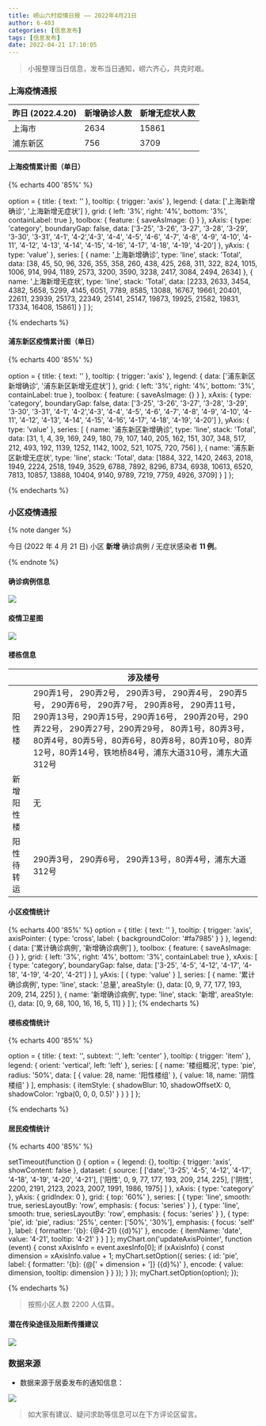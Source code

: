 ```yaml
---
title: 崂山六村疫情日报 —— 2022年4月21日
author: 6-403
categories: [信息发布]
tags: [信息发布]
date: 2022-04-21 17:10:05
---
```


> 小报整理当日信息，发布当日通知，崂六齐心，共克时艰。

<!--more-->


<script src="https://cdn.jsdelivr.net/npm/echarts@4.8.0/dist/echarts.min.js"></script>
<script src="https://api.map.baidu.com/getscript?v=2.0&ak=84y4lPUPCHIrwRUQPc61uBewdYZ1pHM2"></script>
<script src="https://cdn.jsdelivr.net/npm/echarts-gl@1.1.1/dist/echarts-gl.min.js"></script>

### 上海疫情通报

| 昨日 (2022.4.20) | 新增确诊人数 | 新增无症状人数 |
| ---------------- | ------------ | -------------- |
| 上海市           | 2634         | 15861          |
| 浦东新区         | 756          | 3709           |

#### 上海疫情累计图（单日）

{% echarts 400 '85%' %}

option = {
  title: {
    text: ''
  },
  tooltip: {
    trigger: 'axis'
  },
  legend: {
    data: ['上海新增确诊', '上海新增无症状']
  },
  grid: {
    left: '3%',
    right: '4%',
    bottom: '3%',
    containLabel: true
  },
  toolbox: {
    feature: {
      saveAsImage: {}
    }
  },
  xAxis: {
    type: 'category',
    boundaryGap: false,
    data: ['3-25', '3-26', '3-27', '3-28', '3-29', '3-30', '3-31', '4-1', '4-2','4-3', '4-4', '4-5', '4-6', '4-7', '4-8', '4-9', '4-10', '4-11', '4-12', '4-13', '4-14', '4-15', '4-16', '4-17', '4-18', '4-19', '4-20']
  },
  yAxis: {
    type: 'value'
  },
  series: [
    {
      name: '上海新增确诊',
      type: 'line',
      stack: 'Total',
      data: [38, 45, 50, 96, 326, 355, 358, 260, 438, 425, 268, 311, 322, 824, 1015, 1006, 914, 994, 1189, 2573, 3200, 3590, 3238, 2417, 3084, 2494, 2634]
    },
    {
      name: '上海新增无症状',
      type: 'line',
      stack: 'Total',
      data: [2233, 2633, 3454, 4382, 5658, 5299, 4145, 6051, 7789, 8585, 13088, 16767, 19661, 20401, 22611, 23939, 25173, 22349, 25141, 25147, 19873, 19925, 21582, 19831, 17334, 16408, 15861]
    }
  ]
};

{% endecharts %}

#### 浦东新区疫情累计图（单日）

{% echarts 400 '85%' %}

option = {
  title: {
    text: ''
  },
  tooltip: {
    trigger: 'axis'
  },
  legend: {
    data: ['浦东新区新增确诊', '浦东新区新增无症状']
  },
  grid: {
    left: '3%',
    right: '4%',
    bottom: '3%',
    containLabel: true
  },
  toolbox: {
    feature: {
      saveAsImage: {}
    }
  },
  xAxis: {
    type: 'category',
    boundaryGap: false,
    data: ['3-25', '3-26', '3-27', '3-28', '3-29', '3-30', '3-31', '4-1', '4-2','4-3', '4-4', '4-5', '4-6', '4-7', '4-8', '4-9', '4-10', '4-11', '4-12', '4-13', '4-14', '4-15', '4-16', '4-17', '4-18', '4-19', '4-20']
  },
  yAxis: {
    type: 'value'
  },
  series: [
        {
      name: '浦东新区新增确诊',
      type: 'line',
      stack: 'Total',
      data: [31, 1, 4, 39, 169, 249, 180, 79, 107, 140, 205, 162, 151, 307, 348, 517, 212, 493, 192, 1139, 1252, 1142, 1002, 521, 1075, 720, 756]
    },
    {
      name: '浦东新区新增无症状',
      type: 'line',
      stack: 'Total',
      data: [1884, 322, 1420, 2463, 2018, 1949, 2224, 2518, 1949, 3529, 6788, 7892, 8296, 8734, 6938, 10613, 6520, 7813, 10857, 13888, 10404, 9140, 9789, 7219, 7759, 4926, 3709]
    }
  ]
};

{% endecharts %}

### 小区疫情通报

{% note danger %}

今日 (2022 年 4 月 21 日) 小区 **新增** 确诊病例 / 无症状感染者 **11 例**。

{% endnote %}

#### 确诊病例信息

![](https://pic.imgdb.cn/item/626128b6239250f7c539a456.jpg)

#### 疫情卫星图

![](https://pic.imgdb.cn/item/626132e9239250f7c551822b.jpg)

#### 楼栋信息

|            | 涉及楼号                                                     |
| ---------- | ------------------------------------------------------------ |
| 阳性楼     | 290弄1号， 290弄2号， 290弄3号， 290弄4号， 290弄5号， 290弄6号， 290弄7号， 290弄8号， 290弄11号， 290弄13号，290弄15号，290弄16号， 290弄20号，290弄22号， 290弄27号，290弄29号， 80弄1号，80弄3号，80弄4号，80弄5号，80弄6号，80弄8号，80弄10号，80弄12号，80弄14号，铁地桥84号，浦东大道310号，浦东大道312号 |
| 新增阳性楼 | 无                                                           |
| 阳性待转运 | 290弄3号， 290弄6号， 290弄13号，80弄4号，浦东大道312号      |

#### 小区疫情统计

{% echarts 400 '85%' %}
option = {
    title: {
        text: ''
    },
    tooltip: {
        trigger: 'axis',
        axisPointer: {
            type: 'cross',
            label: {
                backgroundColor: '#fa7985'
            }
        }
    },
    legend: {
        data: ['累计确诊病例', '新增确诊病例']
    },
    toolbox: {
        feature: {
            saveAsImage: {}
        }
    },
    grid: {
        left: '3%',
        right: '4%',
        bottom: '3%',
        containLabel: true
    },
    xAxis: [
        {
            type: 'category',
            boundaryGap: false,
            data: ['3-25', '4-5', '4-12', '4-17', '4-18', '4-19', '4-20', '4-21']
        }
    ],
    yAxis: [
        {
            type: 'value'
        }
    ],
    series: [
        {
            name: '累计确诊病例',
            type: 'line',
            stack: '总量',
            areaStyle: {},
            data: [0, 9, 77, 177, 193, 209, 214, 225]
        },
        {
            name: '新增确诊病例',
            type: 'line',
            stack: '新增',
            areaStyle: {},
            data: [0, 9, 68, 100, 16, 16, 5, 11]
        }
    ]
};
{% endecharts %}

#### 楼栋疫情统计
{% echarts 400 '85%' %}

option = {
  title: {
    text: '',
    subtext: '',
    left: 'center'
  },
  tooltip: {
    trigger: 'item'
  },
  legend: {
    orient: 'vertical',
    left: 'left'
  },
  series: [
    {
      name: '楼组概况',
      type: 'pie',
      radius: '50%',
      data: [
        { value: 28, name: '阳性楼组' },
        { value: 18, name: '阴性楼组' }
      ],
      emphasis: {
        itemStyle: {
          shadowBlur: 10,
          shadowOffsetX: 0,
          shadowColor: 'rgba(0, 0, 0, 0.5)'
        }
      }
    }
  ]
};

{% endecharts %}


#### 居民疫情统计

{% echarts 400 '85%' %}

setTimeout(function () {
  option = {
    legend: {},
    tooltip: {
      trigger: 'axis',
      showContent: false
    },
    dataset: {
      source: [
        ['date', '3-25', '4-5', '4-12', '4-17', '4-18', '4-19', '4-20', '4-21'],
        ['阳性', 0, 9, 77, 177, 193, 209, 214, 225],
        ['阴性', 2200, 2191, 2123, 2023, 2007, 1991, 1986, 1975]
      ]
    },
    xAxis: { type: 'category' },
    yAxis: { gridIndex: 0 },
    grid: { top: '60%' },
    series: [
      {
        type: 'line',
        smooth: true,
        seriesLayoutBy: 'row',
        emphasis: { focus: 'series' }
      },
      {
        type: 'line',
        smooth: true,
        seriesLayoutBy: 'row',
        emphasis: { focus: 'series' }
      },
      {
        type: 'pie',
        id: 'pie',
        radius: '25%',
        center: ['50%', '30%'],
        emphasis: {
          focus: 'self'
        },
        label: {
          formatter: '{b}: {@4-21} ({d}%)'
        },
        encode: {
          itemName: 'date',
          value: '4-21',
          tooltip: '4-21'
        }
      }
    ]
  };
  myChart.on('updateAxisPointer', function (event) {
    const xAxisInfo = event.axesInfo[0];
    if (xAxisInfo) {
      const dimension = xAxisInfo.value + 1;
      myChart.setOption({
        series: {
          id: 'pie',
          label: {
            formatter: '{b}: {@[' + dimension + ']} ({d}%)'
          },
          encode: {
            value: dimension,
            tooltip: dimension
          }
        }
      });
    }
  });
  myChart.setOption(option);
});

{% endecharts %}

> 按照小区人数 2200 人估算。

#### 潜在传染途径及阻断传播建议

![](https://pic.imgdb.cn/item/625edf23239250f7c57e276e.jpg)

### 数据来源

- 数据来源于居委发布的通知信息：

![](https://pic.imgdb.cn/item/626128cc239250f7c539d1b0.jpg)

> 如大家有建议、疑问求助等信息可以在下方评论区留言。
